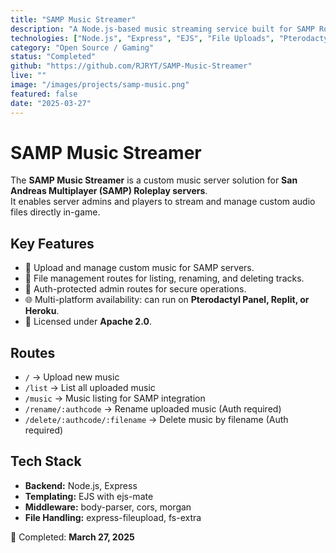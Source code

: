 ```yaml
---
title: "SAMP Music Streamer"
description: "A Node.js-based music streaming service built for SAMP Roleplay servers, allowing players to upload, manage, and stream custom songs in-game."
technologies: ["Node.js", "Express", "EJS", "File Uploads", "Pterodactyl", "Replit", "Heroku"]
category: "Open Source / Gaming"
status: "Completed"
github: "https://github.com/RJRYT/SAMP-Music-Streamer"
live: ""
image: "/images/projects/samp-music.png"
featured: false
date: "2025-03-27"
---
```


# SAMP Music Streamer

The **SAMP Music Streamer** is a custom music server solution for **San Andreas Multiplayer (SAMP) Roleplay servers**.  
It enables server admins and players to stream and manage custom audio files directly in-game.

## Key Features

- 🎵 Upload and manage custom music for SAMP servers.  
- 📂 File management routes for listing, renaming, and deleting tracks.  
- 🔑 Auth-protected admin routes for secure operations.  
- 🌐 Multi-platform availability: can run on **Pterodactyl Panel, Replit, or Heroku**.  
- 📜 Licensed under **Apache 2.0**.  

## Routes

- `/` → Upload new music  
- `/list` → List all uploaded music  
- `/music` → Music listing for SAMP integration  
- `/rename/:authcode` → Rename uploaded music (Auth required)  
- `/delete/:authcode/:filename` → Delete music by filename (Auth required)  

## Tech Stack

- **Backend:** Node.js, Express  
- **Templating:** EJS with ejs-mate  
- **Middleware:** body-parser, cors, morgan  
- **File Handling:** express-fileupload, fs-extra  

📅 Completed: **March 27, 2025**  
